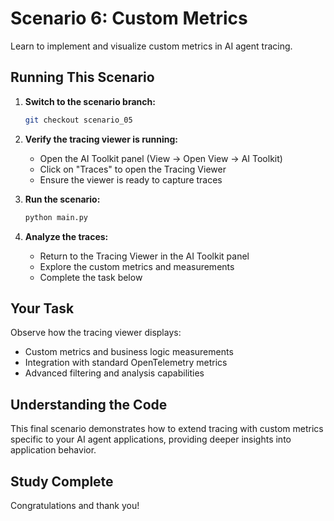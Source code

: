 # Scenario 6: Custom Metrics

Learn to implement and visualize custom metrics in AI agent tracing.

## Running This Scenario

1. **Switch to the scenario branch:**
   ```bash
   git checkout scenario_05
   ```

2. **Verify the tracing viewer is running:**
   - Open the AI Toolkit panel (View → Open View → AI Toolkit)
   - Click on "Traces" to open the Tracing Viewer
   - Ensure the viewer is ready to capture traces

3. **Run the scenario:**
   ```bash
   python main.py
   ```

4. **Analyze the traces:**
   - Return to the Tracing Viewer in the AI Toolkit panel
   - Explore the custom metrics and measurements
   - Complete the task below

## Your Task

Observe how the tracing viewer displays:
- Custom metrics and business logic measurements
- Integration with standard OpenTelemetry metrics
- Advanced filtering and analysis capabilities

## Understanding the Code

This final scenario demonstrates how to extend tracing with custom metrics specific to your AI agent applications, providing deeper insights into application behavior.

## Study Complete

Congratulations and thank you!